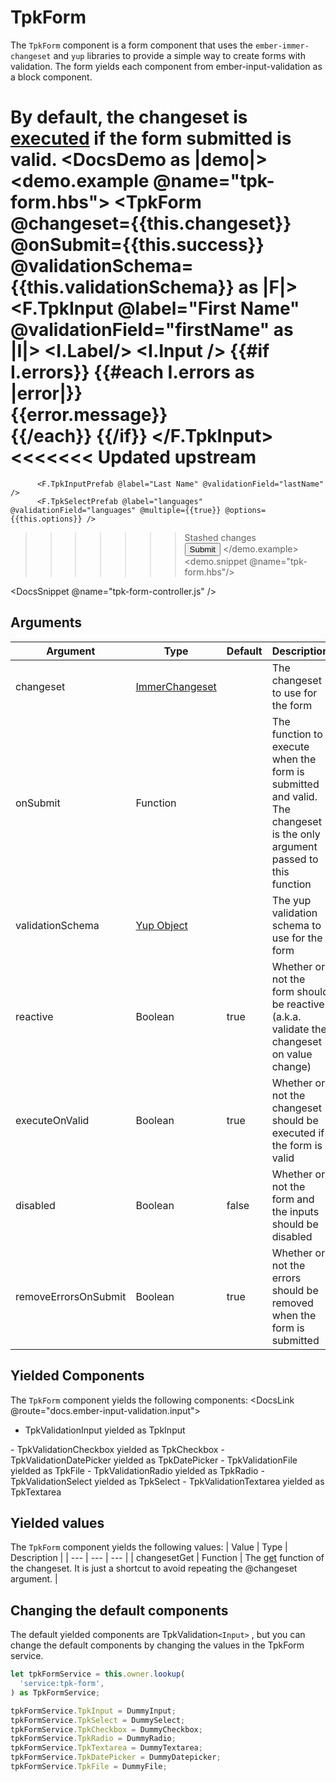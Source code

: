 # TpkForm

The `TpkForm` component is a form component that uses the `ember-immer-changeset` and `yup` libraries to provide a simple way to create forms with validation. The form yields each component from ember-input-validation as a block component.

By default, the changeset is [executed](https://triptyk.github.io/ember-immer-changeset/classes/ImmerChangeset.html#execute) if the form submitted is valid.
<DocsDemo as |demo|>
    <demo.example @name="tpk-form.hbs">
       <TpkForm @changeset={{this.changeset}} @onSubmit={{this.success}} @validationSchema={{this.validationSchema}} as |F|>
          <F.TpkInput @label="First Name" @validationField="firstName" as |I|>
            <I.Label/>
            <I.Input />
            {{#if I.errors}}
              {{#each I.errors as |error|}}
                <div>{{error.message}}</div>
              {{/each}}
            {{/if}}
          </F.TpkInput>
<<<<<<< Updated upstream
=======
          <F.TpkInputPrefab @label="Last Name" @validationField="lastName" />
          <F.TpkSelectPrefab @label="languages" @validationField="languages" @multiple={{true}} @options={{this.options}} />
>>>>>>> Stashed changes
          <br/>
          <input class="mt-12" type="submit" value="Submit">
       </TpkForm>
    </demo.example>
    <demo.snippet @name="tpk-form.hbs"/>
</DocsDemo>

<DocsSnippet @name="tpk-form-controller.js" />

## Arguments

| Argument | Type | Default | Description |
| --- | --- | --- | --- |
| changeset | [ImmerChangeset](https://triptyk.github.io/ember-immer-changeset/classes/ImmerChangeset.html) | | The changeset to use for the form |
| onSubmit | Function | | The function to execute when the form is submitted and valid. The changeset is the only argument passed to this function |
| validationSchema | [Yup Object](https://www.npmjs.com/package/yup) | | The yup validation schema to use for the form |
| reactive | Boolean | true | Whether or not the form should be reactive (a.k.a. validate the changeset on value change) |
| executeOnValid | Boolean | true | Whether or not the changeset should be executed if the form is valid |
| disabled | Boolean | false | Whether or not the form and the inputs should be disabled |
| removeErrorsOnSubmit | Boolean | true | Whether or not the errors should be removed when the form is submitted |

## Yielded Components

The `TpkForm` component yields the following components:
<DocsLink @route="docs.ember-input-validation.input">
- TpkValidationInput yielded as TpkInput
</DocsLink>
<DocsLink @route="docs.ember-input-validation.checkbox">
- TpkValidationCheckbox yielded as TpkCheckbox
</DocsLink>
<DocsLink @route="docs.ember-input-validation.datepicker">
- TpkValidationDatePicker yielded as TpkDatePicker
</DocsLink>
<DocsLink @route="docs.ember-input-validation.file">
- TpkValidationFile yielded as TpkFile
</DocsLink>
<DocsLink @route="docs.ember-input-validation.radio">
- TpkValidationRadio yielded as TpkRadio
</DocsLink>
<DocsLink @route="docs.ember-input-validation.select">
- TpkValidationSelect yielded as TpkSelect
</DocsLink>
<DocsLink @route="docs.ember-input-validation.textarea">
- TpkValidationTextarea yielded as TpkTextarea
</DocsLink>

## Yielded values

The `TpkForm` component yields the following values:
| Value | Type | Description |
| --- | --- | --- |
| changesetGet | Function | The [get](https://triptyk.github.io/ember-immer-changeset/classes/ImmerChangeset.html#get) function of the changeset. It is just a shortcut to avoid repeating the @changeset argument. |

## Changing the default components

The default yielded components are TpkValidation`<Input>` , but you can change the default components by changing the values in the TpkForm service.

```ts
let tpkFormService = this.owner.lookup(
  'service:tpk-form',
) as TpkFormService;

tpkFormService.TpkInput = DummyInput;
tpkFormService.TpkSelect = DummySelect;
tpkFormService.TpkCheckbox = DummyCheckbox;
tpkFormService.TpkRadio = DummyRadio;
tpkFormService.TpkTextarea = DummyTextarea;
tpkFormService.TpkDatePicker = DummyDatepicker;
tpkFormService.TpkFile = DummyFile;
```

